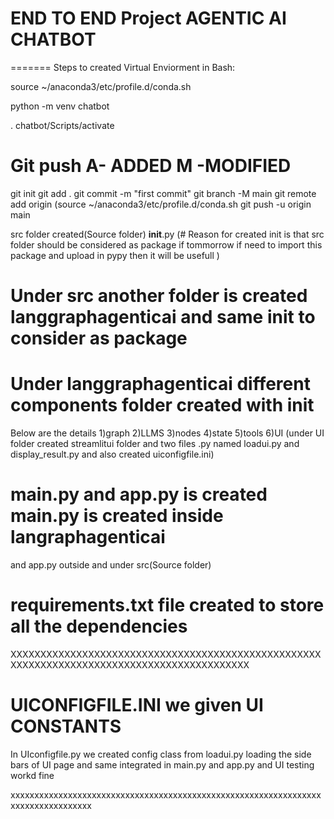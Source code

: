 
# END TO END  Project AGENTIC AI CHATBOT
=======
Steps to created Virtual Enviorment in Bash:

source ~/anaconda3/etc/profile.d/conda.sh

python -m venv chatbot

. chatbot/Scripts/activate


# Git push  A- ADDED   M -MODIFIED
git init
git add .
git commit -m "first commit"
git branch -M main
git remote add origin (source ~/anaconda3/etc/profile.d/conda.sh
git push -u origin main


src folder created(Source folder)
__init__.py (# Reason for created init is that src folder should be considered as package if tommorrow if need to import this package and upload in pypy then it will be usefull )

# Under src another folder is created langgraphagenticai and same __init__ to consider as package
# Under langgraphagenticai different components folder created with __init__
Below are the details
1)graph
2)LLMS
3)nodes
4)state
5)tools
6)UI (under UI folder created streamlitui folder and two files .py named loadui.py and display_result.py and also created uiconfigfile.ini)

# main.py and app.py is created main.py is created inside langraphagenticai
and app.py outside and under src(Source folder)

# requirements.txt file created to store all the dependencies
XXXXXXXXXXXXXXXXXXXXXXXXXXXXXXXXXXXXXXXXXXXXXXXXXXXXXXXXXXXXXXXXXXXXXXXXXXXXXXXXXXXXXXXXXXXX


# UICONFIGFILE.INI  we given UI CONSTANTS
In UIconfigfile.py we created config class
from loadui.py loading the side bars of UI page and same integrated in main.py and app.py and UI testing workd fine

xxxxxxxxxxxxxxxxxxxxxxxxxxxxxxxxxxxxxxxxxxxxxxxxxxxxxxxxxxxxxxxxxxxxxxxxxxxxxxxxxx







